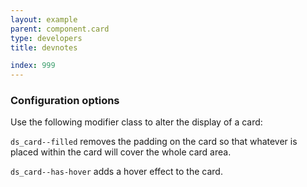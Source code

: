 ```yaml
---
layout: example
parent: component.card
type: developers
title: devnotes

index: 999
---
```


### Configuration options

Use the following modifier class to alter the display of a card:

`ds_card--filled` removes the padding on the card so that whatever is placed within the card will cover the whole card area.

`ds_card--has-hover` adds a hover effect to the card.
